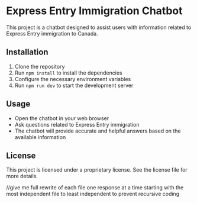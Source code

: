 # Express Entry Immigration Chatbot 
 
This project is a chatbot designed to assist users with information related to Express Entry immigration to Canada. 
 
## Installation 
 
1. Clone the repository 
2. Run `npm install` to install the dependencies 
3. Configure the necessary environment variables 
4. Run `npm run dev` to start the development server 
 
## Usage 
 
- Open the chatbot in your web browser 
- Ask questions related to Express Entry immigration 
- The chatbot will provide accurate and helpful answers based on the available information 
 
## License 
 
This project is licensed under a proprietary license. See the license file for more details. 


//give me full rewrite of each file one response at a time starting with the most independent file to least independent to prevent recursive coding
